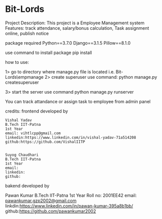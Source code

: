 # Bit-Lords

Project Description:  This project is a Employee Management system
Features: track attendance, salary/bonus calculation, Task assignment online, publish notice


package required
Python==3.7.0
Django==3.1.5
Pillow==8.1.0

use command to install package
pip install <package-name>

how to use:

1> go to directory where manage.py file is located i.e. Bit-Lords\empmanage
2> create superuser
    use command:
    python manage.py createsuperuser 

3> start the server
    use command
    python manage.py runserver


You can track attandance or assign task to employee from admin panel













credits:
frontend developed by
    
    Vishal Yadav
    B.Tech IIT-Patna
    1st Year
    email: vihtlcpp@gmail.com
    linkedin:https://www.linkedin.com/in/vishal-yadav-71a514208
    github:https://github.com/VishalIITP
    
    
    Suyog Chaudhari
    B.Tech IIT-Patna
    1st Year
    email:
    linkedin:
    github:
bakend developed by

Pawan Kumar 
B.Tech IIT-Patna
1st Year
Roll no: 2001EE42
email: pawankumar.gzp2002@gmail.com
linkdin:https://www.linkedin.com/in/pawan-kumar-395a8b1bb/
github:https://github.com/pawankumar2002

